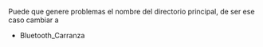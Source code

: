 Puede que genere problemas el nombre del directorio principal, 
de ser ese caso cambiar a 

- Bluetooth_Carranza
